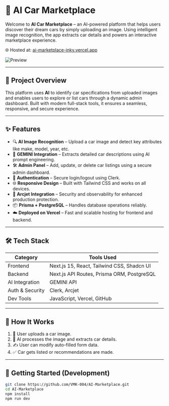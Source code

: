 # 🚗 AI Car Marketplace

Welcome to **AI Car Marketplace** – an AI-powered platform that helps users discover their dream cars by simply uploading an image. Using intelligent image recognition, the app extracts car details and powers an interactive marketplace experience.

🌐 Hosted at: [ai-marketplace-inky.vercel.app](https://ai-marketplace-inky.vercel.app)

![Preview](https://github.com/VMK-004/AI-Marketplace/assets/preview.png)

---

## 📌 Project Overview

This platform uses **AI** to identify car specifications from uploaded images and enables users to explore or list cars through a dynamic admin dashboard. Built with modern full-stack tools, it ensures a seamless, responsive, and secure experience.

---

## ✨ Features

- 🔍 **AI Image Recognition** – Upload a car image and detect key attributes like make, model, year, etc.
- 🧠 **GEMINI Integration** – Extracts detailed car descriptions using AI prompt engineering.
- 🛠️ **Admin Panel** – Add, update, or delete car listings using a secure admin dashboard.
- 🔑 **Authentication** – Secure login/logout using Clerk.
- 🌐 **Responsive Design** – Built with Tailwind CSS and works on all devices.
- 🔐 **Arcjet Integration** – Security and observability for enhanced production protection.
- 📦 **Prisma + PostgreSQL** – Handles database operations reliably.
- ☁️ **Deployed on Vercel** – Fast and scalable hosting for frontend and backend.

---

## 🛠️ Tech Stack

| Category        | Tools Used                                 |
| --------------- | ------------------------------------------ |
| Frontend        | Next.js 15, React, Tailwind CSS, Shadcn UI |
| Backend         | Next.js API Routes, Prisma ORM, PostgreSQL |
| AI Integration  | GEMINI API                                 |
| Auth & Security | Clerk, Arcjet                              |
| Dev Tools       | JavaScript, Vercel, GitHub                 |

---

## 🧠 How It Works

1. 📸 User uploads a car image.
2. 🤖 AI processes the image and extracts car details.
3. ✍️ User can modify auto-filled form data.
4. ✅ Car gets listed or recommendations are made.

---

## 🚀 Getting Started (Development)

```bash
git clone https://github.com/VMK-004/AI-Marketplace.git
cd AI-Marketplace
npm install
npm run dev
```
